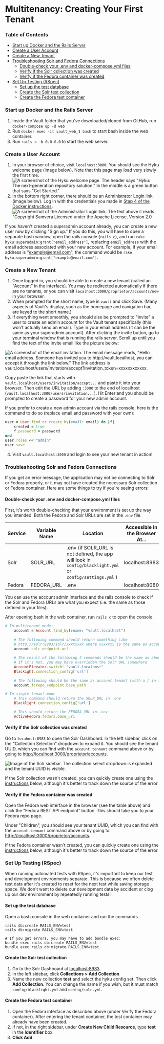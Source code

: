 # Multitenancy: Creating Your First Tenant

### Table of Contents
* [Start up Docker and the Rails Server](#start-up-docker-and-the-rails-server)
* [Create a User Account](#create-a-user-account)
* [Create a New Tenant](#create-a-new-tenant)
* [Troubleshooting Solr and Fedora Connections](#troubleshooting-solr-and-fedora-connections)
  * [Double-check your .env and docker-compose.yml files](#double-check-your-env-and-docker-composeyml-files)
  * [Verify if the Solr collection was created](#verify-if-the-solr-collection-was-created)
  * [Verify if the Fedora container was created](#verify-if-the-fedora-container-was-created)
* [Set Up Testing (RSpec)](#set-up-testing-rspec)
  * [Set up the test database](#set-up-the-test-database)
  * [Create the Solr test collection](#create-the-solr-test-collection)
  * [Create the Fedora test container](#create-the-fedora-test-container)

### Start up Docker and the Rails Server
1. Inside the Vault folder that you've downloaded/cloned from GitHub, run `docker-compose up -d web`
2. Run `docker exec -it vault_web_1 bash` to start bash inside the web container.
3. Run `rails s -b 0.0.0.0` to start the web server.

### Create a User Account
1. In your browser of choice, visit `localhost:3000`. You should see the Hyku welcome page (image below). Note that this page may load very slowly the first time.
![A screenshot of the Hyku welcome page. The header says "Hyku: The next-generation repository solution." In the middle is a green button that says "Get Started."](./images/hyku_login.jpg)
2. In the bottom right corner, there should be an Administrator Login link (image below). Log in with the credentials you made in [Step 4 of the Docker instructions](./Developing_with_Docker.md#step-4-first-time-setup-and-startingrunning-the-application).
![A screenshot of the Administrator Login link. The text above it reads "Copyright Samvera Licensed under the Apache License, Version 2.0](./images/admin_login.jpg)

 If you haven't created a superadmin account already, you can create a new user now by clicking "Sign up." If you do this, you will have to open a separate bash window, open the rails console (`rails c`), and run `rake hyku:superadmin:grant["email_address"]`, replacing `email_address` with the email address associated with your new account. For example, if your email address is "example@email.com", the command would be `rake hyku:superadmin:grant["example@email.com"]`.
  
### Create a New Tenant
1. Once logged in, you should be able to create a new tenant (called an "Account" in the interface). You may be redirected automatically if there are no tenants, or you can visit `localhost:3000/proprietor/accounts/new` in your browser.
2. When prompted for the short name, type in `vault` and click Save. (Many aspects of Vault's display, such as the homepage and navigation bar, are keyed to the short name.)
3. If everything went smoothly, you should also be prompted to "invite" a user to create an admin account for the Vault tenant specifically (this won't actually send an email). Type in your email address (it can be the same as your superadmin account). After clicking the invite button, go to your terminal window that is running the rails server. Scroll up until you find the text of the invite email like the picture below:

![A screenshot of the email invitation. The email message reads, "Hello email address. Someone has invited you to http://vault.localhost, you can accept it through the link below." The link address is vault.localhost/users/invitation/accept?invitation_token=xxxxxxxxxxxx.](./images/invite.png)

Copy paste the link that starts with `vault.localhost/users/invitation/accept...` and paste it into your browser. Then edit the URL by adding `:3000` to the end of localhost (`vault.localhost:3000/users/invitation...`). Hit Enter and you should be prompted to create a password for your new admin account.

If you prefer to create a new admin account via the rails console, here is the command to do so (replace email and password with your own):
```ruby
user = User.find_or_create_by(email: email) do |f|
    created = true
    f.password = password
end
user.roles << "admin"
user.save
```

4. Visit `vault.localhost:3000` and login to see your new tenant in action!

### Troubleshooting Solr and Fedora Connections
If you get an error message, the application may not be connecting to Solr or Fedora properly, or it may not have created the necessary Solr collection or Fedora container. Here are some things to try if you're seeing errors:

#### Double-check your .env and docker-compose.yml files
First, it's worth double-checking that your environment is set up the way you intended. Both the Fedora and Solr URLs are set in the `.env` file.

| Service | Variable Name | Location | Accessible in the Browser At... |
|---|---|---|---|
| Solr | SOLR_URL | .env (if SOLR_URL is not defined, the app will look in `config/blacklight.yml` or `config/settings.yml` )| localhost:8983 |
| Fedora | FEDORA_URL | .env | localhost:8080 |

You can use the account admin interface and the rails console to check if the Solr and Fedora URLs are what you expect (i.e. the same as those defined in your files).

After opening bash in the web container, run `rails c` to open the console.

```ruby
# In multitenant mode:
    account = Account.find_by(cname: "vault.localhost")
    
    # The following command should return something like 
    # http://solr:8983/solr/xxxxxxxx where xxxxxxx is the same as account.tenant
    account.solr_endpoint.url
    
    # The result of the following 2 commands should be the same as above.
    # If it's not, you may have overridden the Solr URL somewhere
    AccountElevator.switch! "vault.localhost"
    Blackight.connection_config['url']
    
    # The following should be the same as account.tenant (with a / in front)
    account.fcrepo_endpoint.base_path

# In single-tenant mode
    # This command should return the SOLR_URL in .env
    Blacklight.connection_config['url']

    # This should return the FEDORA_URL in .env
    ActiveFedora.fedora.base_uri
```

#### Verify if the Solr collection was created
Go to `locahost:8983` to open the Solr Dashboard. In the left sidebar, click on the "Collection Selection" dropdown to expand it. You should see the tenant UUID, which you can find with the `account.tennant` command above or by going to [http://localhost:3000/proprietor/accounts](http://localhost:3000/proprietor/accounts).

![Image of the Solr sidebar. The collection select dropdown is expanded and the tenant UUID is visible.](./images/solr_sidebar.jpg)

If the Solr collection wasn't created, you can quickly create one using the [instructions](#create-the-solr-test-collection) below, although it's better to track down the source of the error.

#### Verify if the Fedora container was created
Open the Fedora web interface in the browser (see the table above) and click the "Fedora REST API endpoint" button. This should take you to your Fedora repo page.

Under "Children", you should see your tenant UUID, which you can find with the `account.tennant` command above or by going to [http://localhost:3000/proprietor/accounts](http://localhost:3000/proprietor/accounts).

If the Fedora container wasn't created, you can quickly create one using the [instructions](#create-the-fedora-test-container) below, although it's better to track down the source of the error.

### Set Up Testing (RSpec)
When running automated tests with RSpec, it's important to keep our test and development environments separate. This is because we often delete test data after it's created to reset for the next test while saving storage space. We don't want to delete our development data by accident or clog up our dev environment by repeatedly running tests!

#### Set up the test database
Open a bash console in the web container and run the commands
```
rails db:create RAILS_ENV=test
rails db:migrate RAILS_ENV=test

# If you get errors, you may have to add bundle exec:
bundle exec rails db:create RAILS_ENV=test
bundle exec rails db:migrate RAILS_ENV=test
```

#### Create the Solr test collection
1. Go to the Solr Dashboard at [localhost:8983](http://localhost:8983).
2. In the left sidebar, click **Collections > Add Collection**.
3. Name the new collection **test** and select the hyku config set. Then click **Add Collection**. You can change the name if you wish, but it must match `config/blacklight.yml` and `config/solr.yml`.

#### Create the Fedora test container
1. Open the Fedora interface as described above (under Verify the Fedora container). After entering the tenant container, the test container may already have been created.
2. If not, in the right sidebar, under **Create New Child Resource**, type **test** in the **Identifier** box.
3. **Click Add**.